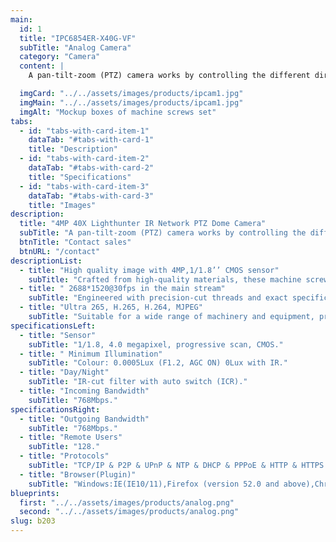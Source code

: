 ```yaml
---
main:
  id: 1
  title: "IPC6854ER-X40G-VF"
  subTitle: "Analog Camera"
  category: "Camera"
  content: |
    A pan-tilt-zoom (PTZ) camera works by controlling the different direction of camera lens to cover a wide monitoring area and zooming in to track the target in the scene. Uniview provides a rich selection of pan tilt zoom camera (PTZ camera) to meet different customer requirements.

  imgCard: "../../assets/images/products/ipcam1.jpg"
  imgMain: "../../assets/images/products/ipcam1.jpg"
  imgAlt: "Mockup boxes of machine screws set"
tabs:
  - id: "tabs-with-card-item-1"
    dataTab: "#tabs-with-card-1"
    title: "Description"
  - id: "tabs-with-card-item-2"
    dataTab: "#tabs-with-card-2"
    title: "Specifications"
  - id: "tabs-with-card-item-3"
    dataTab: "#tabs-with-card-3"
    title: "Images"
description:
  title: "4MP 40X Lighthunter IR Network PTZ Dome Camera"
  subTitle: "A pan-tilt-zoom (PTZ) camera works by controlling the different direction of camera lens to cover a wide monitoring area and zooming in to track the target in the scene. Uniview provides a rich selection of pan–tilt–zoom camera (PTZ camera) to meet different customer requirements."
  btnTitle: "Contact sales"
  btnURL: "/contact"
descriptionList:
  - title: "High quality image with 4MP,1/1.8’’ CMOS sensor"
    subTitle: "Crafted from high-quality materials, these machine screws are built to withstand the rigors of industrial environments."
  - title: " 2688*1520@30fps in the main stream"
    subTitle: "Engineered with precision-cut threads and exact specifications, ensuring a tight and secure fit for every application."
  - title: "Ultra 265, H.265, H.264, MJPEG"
    subTitle: "Suitable for a wide range of machinery and equipment, providing versatile fastening solutions for various industrial needs."
specificationsLeft:
  - title: "Sensor"
    subTitle: "1/1.8, 4.0 megapixel, progressive scan, CMOS."
  - title: " Minimum Illumination"
    subTitle: "Colour: 0.0005Lux (F1.2, AGC ON) 0Lux with IR."
  - title: "Day/Night"
    subTitle: "IR-cut filter with auto switch (ICR)."
  - title: "Incoming Bandwidth"
    subTitle: "768Mbps."
specificationsRight:
  - title: "Outgoing Bandwidth"
    subTitle: "768Mbps."
  - title: "Remote Users"
    subTitle: "128."
  - title: "Protocols"
    subTitle: "TCP/IP & P2P & UPnP & NTP & DHCP & PPPoE & HTTP & HTTPS & DNS & DDNS & SNMP & SMTP & NFS & RTSP & 802.1x & IPV6."
  - title: "Browser(Plugin)"
    subTitle: "Windows:IE(IE10/11),Firefox (version 52.0 and above),Chrome(version 45 and above),Edge(version 79 and above)."
blueprints:
  first: "../../assets/images/products/analog.png"
  second: "../../assets/images/products/analog.png"
slug: b203    
---
```

